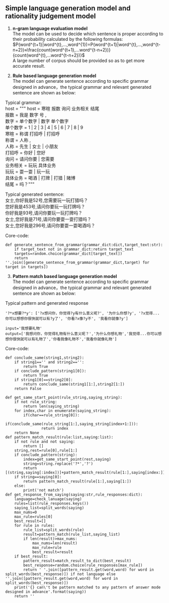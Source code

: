 ## Simple language generation model and rationality judgement model  
1) **n-gram language evaluation model**  
The model can be used to decide which sentence is proper according to their probability calculated by the following formulas:  
$P(word^{t+1}|word^{t},...,word^{1})=P(word^{t+1}|word^{t},...,word^{t-n+2})≈\frac{count(word^{t+1},...word^{t-n+2})}{count(word^{t},...word^{t-n+2})}$  
A large number of corpus should be provided so as to get more accurate result.

2) **Rule based language generation model**  
The model can generate sentence according to specific grammar designed in advance，the typical grammar and relevant generated sentence are shown as below: 

Typical grammar:  
host = """
host = 寒暄 报数 询问 业务相关 结尾   
报数 = 我是 数字 号 ,  
数字 = 单个数字 | 数字 单个数字   
单个数字 = 1 | 2 | 3 | 4 | 5 | 6 | 7 | 8 | 9   
寒暄 = 称谓 打招呼 | 打招呼  
称谓 = 人称 ,  
人称 = 先生 | 女士 | 小朋友  
打招呼 = 你好 | 您好   
询问 = 请问你要 | 您需要  
业务相关 = 玩玩 具体业务  
玩玩 = 耍一耍 | 玩一玩  
具体业务 = 喝酒 | 打牌 | 打猎 | 赌博  
结尾 = 吗？"""  

Typical generated sentence:  
女士,你好我是52号,您需要玩一玩打猎吗？  
您好我是453号,请问你要玩一玩打牌吗？  
你好我是93号,请问你要玩一玩打牌吗？  
女士,您好我是71号,请问你要耍一耍打猎吗？  
女士,您好我是296号,请问你要耍一耍喝酒吗？  

Core-code:
```
def generate_sentence_from_grammar(grammar_dict:dict,target_text:str):
    if target_text not in grammar_dict:return target_text
    targets=random.choice(grammar_dict[target_text])
    return ''.join([generate_sentence_from_grammar(grammar_dict,target) for target in targets])
```
3) **Pattern match based language generation model**  
The model can generate sentence according to specific grammar designed in advance，the typical grammar and relevant generated sentence are shown as below: 

Typical pattern and generated response
```
'?*x想要?*y': ['?x想问你，你觉得?y有什么意义呢?', '为什么你想?y', '?x觉得... 你可以想想你很快就可以有?y了', '你看?x像?y不', '我看你就像?y']
```
```
input='我想要礼物'
output=['我想问你，你觉得礼物有什么意义呢？','为什么你想礼物','我觉得...你可以想想你很快就可以有礼物了','你看我像礼物不','我看你就像礼物']
```
Core-code:
```
def conclude_same(string1,string2):
    if string1=='' and string2=='':
        return True
    if conclude_pattern(string1[0]):
        return True
    if string1[0]==string2[0]:
        return conclude_same(string1[1:],string2[1:])
    return False

def get_same_start_point(rule_string,saying_string):
    if not rule_string:
        return len(saying_string)
    for index,char in enumerate(saying_string):
        if(char==rule_string[0]):
            if(conclude_same(rule_string[1:],saying_string[index+1:])):
                return index
    return None
def pattern_match_result(rule:list,saying:list):
    if not rule and not saying:
        return []
    string,rest=rule[0],rule[1:]
    if conclude_pattern(string):
        index=get_same_start_point(rest,saying)
        string=string.replace('?*','?')
        return [(string,saying[:index])]+pattern_match_result(rule[1:],saying[index:])
    if string==saying[0]:
        return pattern_match_result(rule[1:],saying[1:])
    else:
        print('not match')
def get_response_from_saying(saying:str,rule_responses:dict):
    language=check_lanuage(saying)
    rules=list(rule_responses.keys())
    saying_list=split_words(saying)
    max_nums=0
    max_rule=rules[0]
    best_result=[]
    for rule in rules:
        rule_list=split_words(rule)
        result=pattern_match(rule_list,saying_list)
        if len(result)>max_nums:
            max_nums=len(result)
            max_rule=rule
            best_result=result
    if best_result:
        pattern_result=match_result_to_dict(best_result)
        best_response=random.choice(rule_responses[max_rule])
        return ' '.join([pattern_result.get(word,word) for word in split_words(best_response)]) if not language else ''.join([pattern_result.get(word,word) for word in split_words(best_response)])
    print('{} can\'t be pattern matched to any pattern of answer mode designed in advance'.format(saying))
    return ''
```
